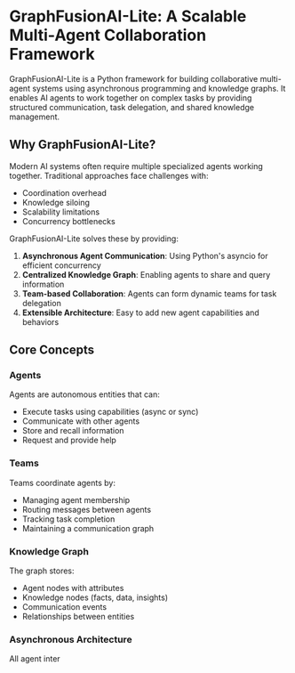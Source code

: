 # GraphFusionAI-Lite: A Scalable Multi-Agent Collaboration Framework

GraphFusionAI-Lite is a Python framework for building collaborative multi-agent systems using asynchronous programming and knowledge graphs. It enables AI agents to work together on complex tasks by providing structured communication, task delegation, and shared knowledge management.

## Why GraphFusionAI-Lite?

Modern AI systems often require multiple specialized agents working together. Traditional approaches face challenges with:
- Coordination overhead
- Knowledge siloing
- Scalability limitations
- Concurrency bottlenecks

GraphFusionAI-Lite solves these by providing:
1. **Asynchronous Agent Communication**: Using Python's asyncio for efficient concurrency
2. **Centralized Knowledge Graph**: Enabling agents to share and query information
3. **Team-based Collaboration**: Agents can form dynamic teams for task delegation
4. **Extensible Architecture**: Easy to add new agent capabilities and behaviors

## Core Concepts

### Agents
Agents are autonomous entities that can:
- Execute tasks using capabilities (async or sync)
- Communicate with other agents
- Store and recall information
- Request and provide help

### Teams
Teams coordinate agents by:
- Managing agent membership
- Routing messages between agents
- Tracking task completion
- Maintaining a communication graph

### Knowledge Graph
The graph stores:
- Agent nodes with attributes
- Knowledge nodes (facts, data, insights)
- Communication events
- Relationships between entities

### Asynchronous Architecture
All agent inter